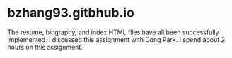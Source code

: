 bzhang93.gitbhub.io
===================

The resume, biography, and index HTML files have all been successfully implemented.
I discussed this assignment with Dong Park.
I spend about 2 hours on this assignment.
